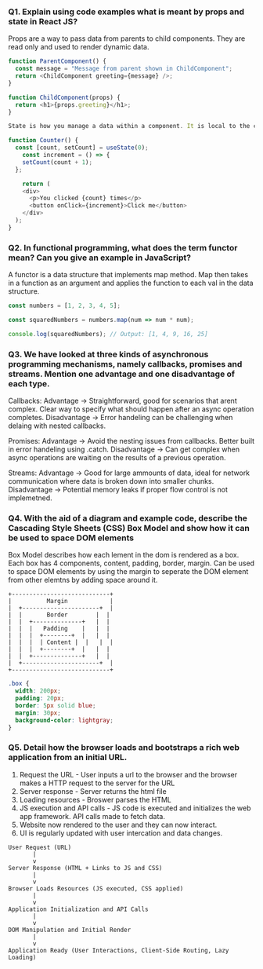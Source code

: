 ### Q1. Explain using code examples what is meant by props and state in React JS?
Props are a way to pass data from parents to child components. They are read only and used to render dynamic data.
```javascript
function ParentComponent() {
  const message = "Message from parent shown in ChildComponent";
  return <ChildComponent greeting={message} />;
}

function ChildComponent(props) {
  return <h1>{props.greeting}</h1>;
}

State is how you manage a data within a component. It is local to the component, is mutable and typically used for keeping track of user input. 

function Counter() {
  const [count, setCount] = useState(0);
    const increment = () => {
    setCount(count + 1); 
  };

    return (
    <div>
      <p>You clicked {count} times</p>
      <button onClick={increment}>Click me</button>
    </div>
  );
}
```


### Q2. In functional programming, what does the term functor mean? Can you give an example in JavaScript?
A functor is a data structure that implements map method. Map then takes in a function as an argument and applies the function to each val in the data structure.
```javascript
const numbers = [1, 2, 3, 4, 5];

const squaredNumbers = numbers.map(num => num * num);

console.log(squaredNumbers); // Output: [1, 4, 9, 16, 25]
```

### Q3. We have looked at three kinds of asynchronous programming mechanisms, namely callbacks, promises and streams. Mention one advantage and one disadvantage of each type.
Callbacks:
Advantage -> Straightforward, good for scenarios that arent complex. Clear way to specify what should happen after an async operation completes.
Disadvantage -> Error handeling can be challenging when delaing with nested callbacks.

Promises:
Advantage -> Avoid the nesting issues from callbacks. Better built in error handeling using .catch.
Disadvantage -> Can get complex when async operations are waiting on the results of a previous operation.

Streams:
Advantage -> Good for large ammounts of data, ideal for network communication where data is broken down into smaller chunks.
Disadvantage -> Potential memory leaks if proper flow control is not implemetned.


### Q4. With the aid of a diagram and example code, describe the Cascading Style Sheets (CSS) Box Model and show how it can be used to space DOM elements
Box Model describes how each lement in the dom is rendered as a box. Each box has 4 components, content, padding, border, margin. Can be used to space DOM elements by using the margin to seperate the DOM element from other elemtns by adding space around it. 


```
+----------------------------+
|          Margin            |
|  +----------------------+  |
|  |       Border        |  |
|  |  +--------------+   |  |
|  |  |   Padding    |   |  |
|  |  |  +--------+  |   |  |
|  |  |  | Content |  |   |  |
|  |  |  +--------+  |   |  |
|  |  +--------------+   |  |
|  +----------------------+  |
+----------------------------+
```

```css
.box {
  width: 200px;
  padding: 20px; 
  border: 5px solid blue; 
  margin: 30px; 
  background-color: lightgray;
}
```

### Q5. Detail how the browser loads and bootstraps a rich web application from an initial URL.
1. Request the URL - User inputs a url to the browser and the browser makes a HTTP request to the server for the URL
2. Server response - Server returns the html file
3. Loading resources - Broswer parses the HTML
4. JS execution and API calls - JS code is executed and initializes the web app framework. API calls made to fetch data.
5. Website now rendered to the user and they can now interact.
6. UI is regularly updated with user intercation and data changes.

```
User Request (URL) 
       |
       v
Server Response (HTML + Links to JS and CSS)
       |
       v
Browser Loads Resources (JS executed, CSS applied)
       |
       v
Application Initialization and API Calls
       |
       v
DOM Manipulation and Initial Render
       |
       v
Application Ready (User Interactions, Client-Side Routing, Lazy Loading)
```